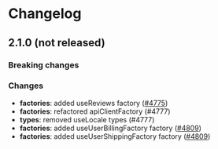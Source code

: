# Changelog

## 2.1.0 (not released)

### Breaking changes

### Changes

* **factories**: added useReviews factory ([#4775](https://github.com/DivanteLtd/vue-storefront/issues/4775))
* **factories**: refactored apiClientFactory (#4777)
* **types**: removed useLocale types (#4777)
* **factories**: added useUserBillingFactory factory ([#4809](https://github.com/DivanteLtd/vue-storefront/issues/4809))
* **factories**: added useUserShippingFactory factory ([#4809](https://github.com/DivanteLtd/vue-storefront/issues/4809))

